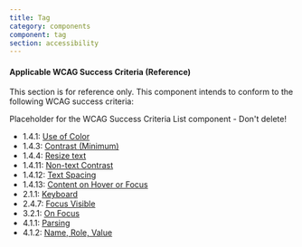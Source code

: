 ```yaml
---
title: Tag
category: components
component: tag
section: accessibility
---
```


#### Applicable WCAG Success Criteria (Reference)

This section is for reference only. This component intends to conform to the following WCAG success criteria:

<dummy-wcag-success-criteria-list data-list="1.4.1|1.4.3|1.4.4|1.4.11|1.4.12|1.4.13|2.1.1|2.4.7|3.2.1|4.1.1|4.1.2">Placeholder for the WCAG Success Criteria List component - Don't delete!</dummy-wcag-success-criteria-list>

*   1.4.1: [Use of Color](https://www.w3.org/WAI/WCAG21/Understanding/use-of-color.html)
*   1.4.3: [Contrast (Minimum)](https://www.w3.org/WAI/WCAG21/Understanding/contrast-minimum.html)
*   1.4.4: [Resize text](https://www.w3.org/WAI/WCAG21/Understanding/resize-text.html)
*   1.4.11: [Non-text Contrast](https://www.w3.org/WAI/WCAG21/Understanding/non-text-contrast.html)
*   1.4.12: [Text Spacing](https://www.w3.org/WAI/WCAG21/Understanding/text-spacing.html)
*   1.4.13: [Content on Hover or Focus](https://www.w3.org/WAI/WCAG21/Understanding/content-on-hover-or-focus.html)
*   2.1.1: [Keyboard](https://www.w3.org/WAI/WCAG21/Understanding/keyboard.html)
*   2.4.7: [Focus Visible](https://www.w3.org/WAI/WCAG21/Understanding/focus-visible.html)
*   3.2.1: [On Focus](https://www.w3.org/WAI/WCAG21/Understanding/on-focus.html)
*   4.1.1: [Parsing](https://www.w3.org/WAI/WCAG21/Understanding/parsing.html)
*   4.1.2: [Name, Role, Value](https://www.w3.org/WAI/WCAG21/Understanding/name-role-value.html)